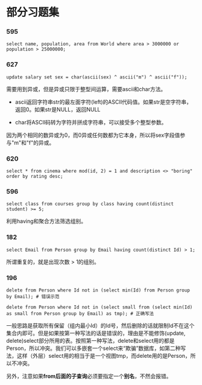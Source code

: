 # 部分习题集

### 595

``` mysql
select name, population, area from World where area > 3000000 or population > 25000000;
```

### 627

``` mysql
update salary set sex = char(ascii(sex) ^ ascii("m") ^ ascii("f"));
```

需要用到异或，但是异或只限于整型间运算，需要ascii和char方法。

* ascii返回字符串str的最左面字符(left)的ASCII代码值。如果str是空字符串，返回0。如果str是NULL，返回NULL

* char将ASCII码转为字符并拼成字符串，可以接受多个整型参数。

因为两个相同的数异或为0，而0异或任何数都为它本身，所以将sex字段值参与"m"和"f"的异或。

### 620

``` mysql
select * from cinema where mod(id, 2) = 1 and description <> "boring" order by rating desc;
```

### 596

``` mysql
select class from courses group by class having count(distinct student) >= 5;
```

利用having和聚合方法筛选组别。

### 182

``` mysql
select Email from Person group by Email having count(distinct Id) > 1;
```

所谓重复的，就是出现次数 > 1的组别。

### 196

``` mysql
delete from Person where Id not in (select min(Id) from Person group by Email);	# 错误示范

delete from Person where Id not in (select small from (select min(Id) as small from Person group by Email) as tmp); # 正确写法
```

一般思路是获取所有保留（组内最小Id）的Id号，然后删除的话就限制Id不在这个集合内即可。但是如果按第一种写法的话是错误的，理由是不能修饰(update, delete)select部分所用的表。按照第一种写法，delete和select用的都是Person，所以冲突。我们可以多嵌套一个select来“欺骗”数据库，如第二种写法，这样（外层）select用的相当于是一个视图tmp，而delete用的是Person，所以不冲突。

另外，注意如果**from后面的子查询**必须要指定一个**别名**，不然会报错。